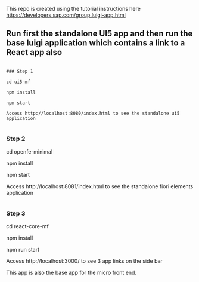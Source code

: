 
This repo is created using the tutorial instructions here https://developers.sap.com/group.luigi-app.html

## Run first the standalone UI5 app and then run the base luigi application which contains a link to a React app also

```

### Step 1

cd ui5-mf

npm install

npm start

Access http://localhost:8080/index.html to see the standalone ui5 application


```

### Step 2

cd openfe-minimal

npm install

npm start

Access http://localhost:8081/index.html to see the standalone fiori elements application


```

```
### Step 3

cd react-core-mf

npm install

npm run start

Access  http://localhost:3000/ to see 3 app links on the side bar

This app is also the base app for the micro front end.

```
